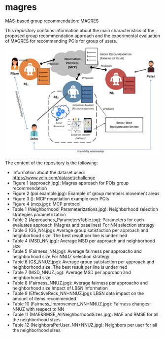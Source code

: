 # magres
MAS-based group recommendation: MAGRES

This repository contains information about the main characteristics of the proposed group recommendation approach and the experimental evaluation of MAGRES for recommending POIs for group of users. 

![Proposed Approach](approach.jpg)


The content of the repository is the following:

- Information about the dataset used: https://www.yelp.com/dataset/challenge
- Figure 1 (approach.jpg): Magres approach for POIs group recommendation
- Figure 2 (poi example.jpg): Example of group members movement areas
- Figure 3 (): MCP negotiation example over POIs
- Figure 4 (mcp.jpg): MCP protocol
- Table 1 (Neighborhood_Parameterizations.jpg): Neighborhood selection strategies parametrization
- Table 2 (Approaches_ParametersTable.jpg): Parameters for each evaluates approach (Magres and baselines)
For NN selection strategy
- Table 3 (GS_NN.jpg): Average group satisfaction per approach and neighborhood size. The best result per line is underlined
- Table 4 (MSD_NN.jpg): Average MSD per approach and neighborhood size
- Table 5 (Fairness_NN.jpg): Average fairness per approacho and neighborhood size
For NNUZ selection strategy
- Table 6 (GS_NNUZ.jpg): Average group satisfaction per approach and neighborhood size. The best result per line is underlined
- Table 7 (MSD_NNUZ.jpg): Average MSD per approach and neighborhood size
- Table 8 (Fairness_NNUZ.jpg): Average fairness per approacho and neighborhood size
Impact of LBSN information
- Table 9 (EffectiveRecs_NN+NNUZ.jpg): LBSN data impact on the amount of items recommended
- Table 10 (Fairness_Improvement_NN+NNUZ.jpg): Fairness changes: NNUZ with respect to NN
- Table 11 (MAE&RMSE_AllNeighborhoodSizes.jpg): MAE and RMSE for all the neighborhood sizes
- Table 12 (NeighborsPerUser_NN+NNUZ.jpg): Neighbors per user for all the neighborhood sizes
